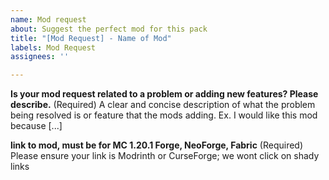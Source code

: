 ```yaml
---
name: Mod request
about: Suggest the perfect mod for this pack
title: "[Mod Request] - Name of Mod"
labels: Mod Request
assignees: ''

---
```


**Is your mod request related to a problem or adding new features? Please describe.** (Required)
A clear and concise description of what the problem being resolved is or feature that the mods adding. Ex. I would like this mod because [...]

**link to mod, must be for MC 1.20.1 Forge, NeoForge, Fabric** (Required)
Please ensure your link is Modrinth or CurseForge; we wont click on shady links
